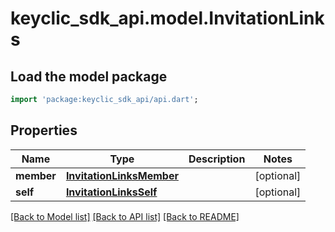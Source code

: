 # keyclic_sdk_api.model.InvitationLinks

## Load the model package
```dart
import 'package:keyclic_sdk_api/api.dart';
```

## Properties
Name | Type | Description | Notes
------------ | ------------- | ------------- | -------------
**member** | [**InvitationLinksMember**](InvitationLinksMember.md) |  | [optional] 
**self** | [**InvitationLinksSelf**](InvitationLinksSelf.md) |  | [optional] 

[[Back to Model list]](../README.md#documentation-for-models) [[Back to API list]](../README.md#documentation-for-api-endpoints) [[Back to README]](../README.md)


